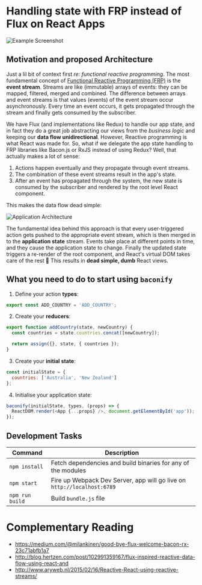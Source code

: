 # Handling state with FRP instead of Flux on React Apps

![Example Screenshot](http://i.imgur.com/O56jhnE.jpg)

## Motivation and proposed Architecture

Just a lil bit of context first *re: functional reactive programming*. The most fundamental concept of [Functional Reactive Programming (FRP)](http://en.wikipedia.org/wiki/Functional_reactive_programming) is the **event stream**. Streams are like (immutable) arrays of events: they can be mapped, 
filtered, merged and combined. The difference between arrays and event streams is that values (events) of the event stream occur asynchronously. Every time an event occurs, it gets propagated through the stream and finally gets consumed by the subscriber.

We have Flux (and implementations like Redux) to handle our app state, and in fact they do a great job abstracting our views from the *business logic* and keeping our **data flow unidirectional**. However, Reactive programming is what React was made for. So, what if we delegate the app state handling to FRP libraries like Bacon.js or RxJS instead of using Redux? Well, that actually makes a lot of sense: 

1. Actions happen eventually and they propagate through event streams.
2. The combination of these event streams result in the app's state.
3. After an event has propagated through the system, the new state is consumed by the subscriber and rendered by the root level React component.

This makes the data flow dead simple:

![Application Architecture](http://i.imgur.com/57PHNjS.png)

The fundamental idea behind this approach is that every user-triggered action gets pushed to the appropriate event stream, which is then merged in to the **application state** stream. Events take place at different points in time, and they cause the application state to change. Finally the updated state triggers a re-render of the root component, and React's virtual DOM takes care of the rest :tada: This results in **dead simple, dumb** React views.

## What you need to do to start using `baconify`

1. Define your action **types**:

```js
export const ADD_COUNTRY = 'ADD_COUNTRY';
```

2. Create your **reducers**:

```js
export function addCountry(state, newCountry) {
  const countries = state.countries.concat([newCountry]);

  return assign({}, state, { countries });
}
```

3. Create your **initial state**:

```js
const initialState = {
  countries: ['Australia', 'New Zealand']
};
```

4. Initialise your application state:

```js
baconify(initialState, types, (props) => {
  ReactDOM.render(<App {...props} />, document.getElementById('app'));
});
```

## Development Tasks

| Command | Description |
|---------|-------------|
| `npm install` | Fetch dependencies and build binaries for any of the modules |
| `npm start` | Fire up Webpack Dev Server, app will go live on `http://localhost:6789` |
| `npm run build` | Build `bundle.js` file |

# Complementary Reading

* https://medium.com/@milankinen/good-bye-flux-welcome-bacon-rx-23c71abfb1a7
* http://blog.hertzen.com/post/102991359167/flux-inspired-reactive-data-flow-using-react-and
* http://www.aryweb.nl/2015/02/16/Reactive-React-using-reactive-streams/
